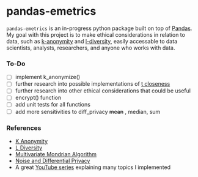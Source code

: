# pandas-emetrics
`pandas-emetrics` is an in-progress python package built on top of [Pandas](https://pandas.pydata.org/docs/). My goal with this project is to make ethical considerations in relation to data, such as [k-anonymity](https://en.wikipedia.org/wiki/K-anonymity) and [l-diversity](https://personal.utdallas.edu/~muratk/courses/privacy08f_files/ldiversity.pdf), easily accessable to data scientists, analysts, researchers, and anyone who works with data.


### To-Do
- [ ] implement k_anonymize()
- [ ] further research into possible implementations of [t closeness](https://www.cs.purdue.edu/homes/ninghui/papers/t_closeness_icde07.pdf)
- [ ] further research into other ethical considerations that could be useful
- [ ] encrypt() function
- [ ] add unit tests for all functions
- [ ] add more sensitivities to diff_privacy ~~mean~~ , median, sum

### References
- [K Anonymity](https://www.immuta.com/blog/k-anonymity-everything-you-need-to-know-2021-guide/)
- [L Diversity](https://personal.utdallas.edu/~muratk/courses/privacy08f_files/ldiversity.pdf)
- [Multivariate Mondrian Algorithm](https://pages.cs.wisc.edu/~lefevre/MultiDim.pdf)
- [Noise and Differential Privacy](https://arxiv.org/pdf/1309.3958)
- A great [YouTube series](https://www.youtube.com/playlist?list=PLZeK3TZueogEhGK0kTztL5ALQ_MkxgFCv) explaining many topics I implemented
